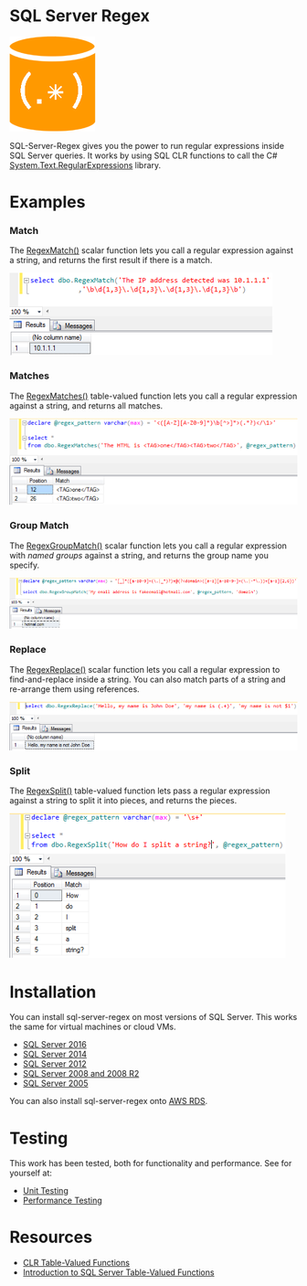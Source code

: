 # SQL Server Regex

![SQL Regex Logo](/images/sql-regex-logo.png)

SQL-Server-Regex gives you the power to run regular expressions inside SQL Server queries. It works by using SQL CLR functions to call the C# [System.Text.RegularExpressions](https://msdn.microsoft.com/en-us/library/system.text.regularexpressions.regex.aspx) library.

# Examples

### Match

The [RegexMatch()](/examples/match.md) scalar function lets you call a regular expression against a string, and returns the first result if there is a match.

![Match SSMS example](/images/match-1.png)

### Matches

The [RegexMatches()](/examples/matches.md) table-valued function lets you call a regular expression against a string, and returns all matches.

![Matches SSMS example](/images/matches-1.png)

### Group Match

The [RegexGroupMatch()](/examples/group-match.md) scalar function lets you call a regular expression with *named groups* against a string, and returns the group name you specify.

![Group Match SSMS example](/images/groupmatch-1.png)

### Replace

The [RegexReplace()](/examples/replace.md) scalar function lets you call a regular expression to find-and-replace inside a string. You can also match parts of a string and re-arrange them using references.

![Replace SSMS example](/images/replace-1.png)

### Split

The [RegexSplit()](/examples/split.md) table-valued function lets pass a regular expression against a string to split it into pieces, and returns the pieces.

![Split SSMS example](/images/split-1.png)


# Installation

You can install sql-server-regex on most versions of SQL Server. This works the same for virtual machines or cloud VMs.

* [SQL Server 2016](/install/sql-2016.md)
* [SQL Server 2014](/install/sql-2014.md)
* [SQL Server 2012](/install/sql-2012.md)
* [SQL Server 2008 and 2008 R2](/install/sql-2008.md)
* [SQL Server 2005](/install/sql-2005.md)

You can also install sql-server-regex onto [AWS RDS](/install/aws-rds.md).

# Testing

This work has been tested, both for functionality and performance. See for yourself at:

* [Unit Testing](/test/unit-tests.md)
* [Performance Testing](/test/perf-tests.md)

# Resources

* [CLR Table-Valued Functions](https://msdn.microsoft.com/en-us/library/ms131103.aspx)
* [Introduction to SQL Server Table-Valued Functions](https://www.mssqltips.com/sqlservertip/2582/introduction-to-sql-server-clr-table-valued-functions/)